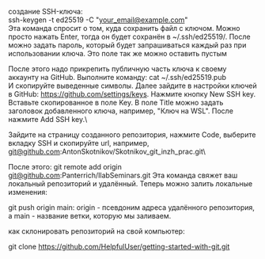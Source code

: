 создание SSH-ключа:\
ssh-keygen -t ed25519 -C "your_email@example.com"\
Эта команда спросит о том, куда сохранить файл с ключом. Можно просто нажать Enter, тогда он будет сохранён в ~/.ssh/ed25519/. После можно задать пароль, который будет запрашиваться каждый раз при использовании ключа. Это поле так же можно оставить пустым

После этого надо прикрепить публичную часть ключа к своему аккаунту на GitHub. Выполните команду:
cat ~/.ssh/ed25519.pub\
И скопируйте выведенные символы. Далее зайдите в настройки ключей в GitHub: https://github.com/settings/keys. Нажмите кнопку New SSH key. Вставьте скопированное в поле Key. В поле Title можно задать заголовок добавленного ключа, например, "Ключ на WSL". После нажмите Add SSH key.\

Зайдите на страницу созданного репозитория, нажмите Code, выберите вкладку SSH и скопируйте url, например, git@github.com:AntonSkotnikov/Skotnikov_git_inzh_prac.git\

После этого:
git remote add origin git@github.com:Panterrich/IlabSeminars.git
Эта команда свяжет ваш локальный репозиторий и удалённый. Теперь можно залить локальные изменения:

git push origin main:
origin - псевдоним адреса удалённого репозитория, а main -  название ветки, которую мы заливаем.


как склонировать репозиторий на свой компьютер:

git clone https://github.com/HelpfulUser/getting-started-with-git.git
